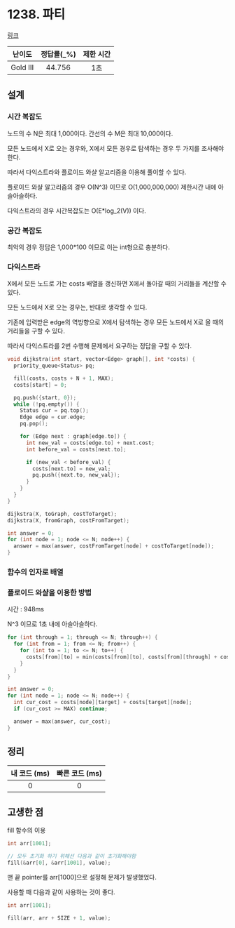 # 1238. 파티

[링크](https://www.acmicpc.net/problem/1238)

|  난이도  | 정답률(\_%) | 제한 시간 |
| :------: | :---------: | :-------: |
| Gold III |   44.756    |    1초    |

## 설계

### 시간 복잡도

노드의 수 N은 최대 1,000이다. 간선의 수 M은 최대 10,000이다.

모든 노드에서 X로 오는 경우와, X에서 모든 경우로 탐색하는 경우 두 가지를 조사해야한다.

따라서 다익스트라와 플로이드 와샬 알고리즘을 이용해 풀이할 수 있다.

플로이드 와샬 알고리즘의 경우 O(N^3) 이므로 O(1,000,000,000) 제한시간 내에 아슬아슬하다.

다익스트라의 경우 시간복잡도는 O(E\*log_2(V)) 이다.

### 공간 복잡도

최악의 경우 정답은 1,000\*100 이므로 이는 int형으로 충분하다.

### 다익스트라

X에서 모든 노드로 가는 costs 배열을 갱신하면 X에서 돌아갈 때의 거리들을 계산할 수 있다.

모든 노드에서 X로 오는 경우는, 반대로 생각할 수 있다.

기존에 입력받은 edge의 역방향으로 X에서 탐색하는 경우 모든 노드에서 X로 올 때의 거리들을 구할 수 있다.

따라서 다익스트라를 2번 수행해 문제에서 요구하는 정답을 구할 수 있다.

```cpp
void dijkstra(int start, vector<Edge> graph[], int *costs) {
  priority_queue<Status> pq;

  fill(costs, costs + N + 1, MAX);
  costs[start] = 0;

  pq.push({start, 0});
  while (!pq.empty()) {
    Status cur = pq.top();
    Edge edge = cur.edge;
    pq.pop();

    for (Edge next : graph[edge.to]) {
      int new_val = costs[edge.to] + next.cost;
      int before_val = costs[next.to];

      if (new_val < before_val) {
        costs[next.to] = new_val;
        pq.push({next.to, new_val});
      }
    }
  }
}

dijkstra(X, toGraph, costToTarget);
dijkstra(X, fromGraph, costFromTarget);

int answer = 0;
for (int node = 1; node <= N; node++) {
  answer = max(answer, costFromTarget[node] + costToTarget[node]);
}
```

### 함수의 인자로 배열

### 플로이드 와샬을 이용한 방법

시간 : 948ms

N^3 이므로 1초 내에 아슬아슬하다.

```cpp
for (int through = 1; through <= N; through++) {
  for (int from = 1; from <= N; from++) {
    for (int to = 1; to <= N; to++) {
      costs[from][to] = min(costs[from][to], costs[from][through] + costs[through][to]);
    }
  }
}

int answer = 0;
for (int node = 1; node <= N; node++) {
  int cur_cost = costs[node][target] + costs[target][node];
  if (cur_cost >= MAX) continue;

  answer = max(answer, cur_cost);
}
```

## 정리

| 내 코드 (ms) | 빠른 코드 (ms) |
| :----------: | :------------: |
|      0       |       0        |

## 고생한 점

fill 함수의 이용

```cpp
int arr[1001];

// 모두 초기화 하기 위해선 다음과 같이 초기화해야함
fill(&arr[0], &arr[1001], value);
```

맨 끝 pointer를 arr[1000]으로 설정해 문제가 발생했었다.

사용할 때 다음과 같이 사용하는 것이 좋다.

```cpp
int arr[1001];

fill(arr, arr + SIZE + 1, value);
```
